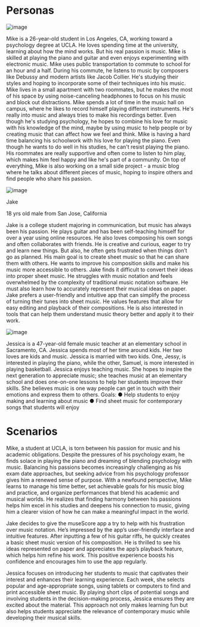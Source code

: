 # Personas
![image](https://github.com/user-attachments/assets/c93df96a-e071-4375-bee0-545fa4dd0847)

Mike is a 26-year-old student in Los Angeles, CA, working toward a psychology degree at
UCLA. He loves spending time at the university, learning about how the mind works. But his real
passion is music. Mike is skilled at playing the piano and guitar and even enjoys experimenting
with electronic music. Mike uses public transportation to commute to school for an hour and a
half. During his commute, he listens to music by composers like Debussy and modern artists
like Jacob Collier. He's studying their styles and hoping to incorporate some of their techniques
into his music. Mike lives in a small apartment with two roommates, but he makes the most of
his space by using noise-canceling headphones to focus on his music and block out
distractions.
Mike spends a lot of time in the music hall on campus, where he likes to record himself playing
different instruments. He's really into music and always tries to make his recordings better. Even
though he's studying psychology, he hopes to combine his love for music with his knowledge of
the mind, maybe by using music to help people or by creating music that can affect how we feel
and think.
Mike is having a hard time balancing his schoolwork with his love for playing the piano. Even
though he wants to do well in his studies, he can't resist playing the piano. His roommates are
really supportive and often come to listen to him play, which makes him feel happy and like he's
part of a community. On top of everything, Mike is also working on a small side project - a music
blog where he talks about different pieces of music, hoping to inspire others and find people
who share his passion.

![image](https://github.com/user-attachments/assets/360b56f3-1175-4581-a23b-a0b8705faffa)

Jake 

18 yrs old male from San Jose, California

Jake is a college student majoring in communication, but music has always been his passion. He plays guitar and has been self-teaching himself for over a year using online resources. He also loves composing his own songs and often collaborates with friends.
He is creative and curious, eager to try and learn new things. But also, he often gets frustrated when things don’t go as planned. His main goal is to create sheet music so that he can share them with others. He wants to improve his composition skills and make his music more accessible to others. Jake finds it difficult to convert their ideas into proper sheet music. He struggles with music notation and feels overwhelmed by the complexity of traditional music notation software. He must also learn how to accurately represent their musical ideas on paper.
Jake prefers a user-friendly and intuitive app that can simplify the process of turning their tunes into sheet music. He values features that allow for easy editing and playback of their compositions. He is also interested in tools that can help them understand music theory better and apply it to their work.

![image](https://github.com/user-attachments/assets/671cf34a-bd1f-43e8-9952-f8741a4a88f8)

Jessica is a 47-year-old female music teacher at an elementary school in Sacramento, CA.
Jessica spends most of her time around kids. Her two loves are kids and music. Jessica is married with two kids. One, Jessy, is interested in playing the piano, while the other, Samuel, is more interested in playing basketball.
Jessica enjoys teaching music. She hopes to inspire the next generation to appreciate music; she teaches music at an elementary school and does one-on-one lessons to help her students improve their skills. She believes music is one way people can get in touch with their emotions and express them to others.
Goals:
●	Help students to enjoy making and learning about music
●	Find sheet music for contemporary songs that students will enjoy


# Scenarios

Mike, a student at UCLA, is torn between his passion for music and his academic obligations. Despite the pressures of his psychology exam, he finds solace in playing the piano and dreaming of blending psychology with music. Balancing his passions becomes increasingly challenging as his exam date approaches, but seeking advice from his psychology professor gives him a renewed sense of purpose. With a newfound perspective, Mike learns to manage his time better, set achievable goals for his music blog and practice, and organize performances that blend his academic and musical worlds. He realizes that finding harmony between his passions helps him excel in his studies and deepens his connection to music, giving him a clearer vision of how he can make a meaningful impact in the world.

Jake decides to give the museScore app a try to help with his frustration over music notation. He’s impressed by the app’s user-friendly interface and intuitive features. After inputting a few of his guitar riffs, he quickly creates a basic sheet music version of his composition. He is thrilled to see his ideas represented on paper and appreciates the app’s playback feature, which helps him refine his work. This positive experience boosts his confidence and encourages him to use the app regularly.


Jessica focuses on introducing her students to music that captivates their interest and enhances their learning experience. Each week, she selects popular and age-appropriate songs, using tablets or computers to find and print accessible sheet music. By playing short clips of potential songs and involving students in the decision-making process, Jessica ensures they are excited about the material. This approach not only makes learning fun but also helps students appreciate the relevance of contemporary music while developing their musical skills.
